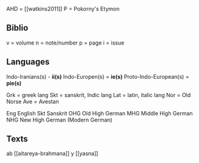 AHD = [[watkins2011]]
P = Pokorny's Etymon


## Biblio
v = volume
n = note/number
p = page
i = issue

## Languages
Indo-Iranians(s) - **ii(s)**
Indo-Europen(s) = **ie(s)**
Proto-Indo-European(s) = **pie(s)**

Grk = greek lang
Skt = sanskrit, Indic lang
Lat = latin, italic lang
Nor = Old Norse
Ave = Avestan

Eng English
Skt Sanskrit
OHG Old High German
MHG Middle High German
NHG New High German (Modern German)


## Texts
ab [[aitareya-brahmana]]
y [[yasna]]